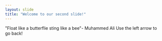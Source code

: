 ```yaml
---
layout: slide
title: "Welcome to our second slide!"
---
```

"Float like a butterflie sting like a bee"- Muhammed Ali
Use the left arrow to go back!
